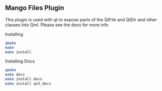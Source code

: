 ## Mango Files Plugin


This plugin is used with qt to expose parts of the QtFile and QtDir and other classes into Qml. Please see the docs for more info


Installing

```bash
qmake
make
make install
```

Installing Docs

```bash
qmake
make docs
make install docs
make install qch_docs
```

